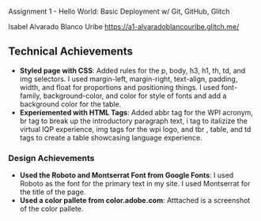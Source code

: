 Assignment 1 - Hello World: Basic Deployment w/ Git, GitHub, Glitch

Isabel Alvarado Blanco Uribe
https://a1-alvaradoblancouribe.glitch.me/

## Technical Achievements
- **Styled page with CSS**: Added rules for the p, body, h3, h1, th, td, and img selectors. I used margin-left, margin-right, text-align, padding, width, and float for proportions and positioning things. I used font-family, background-color, and color for style of fonts and add a background color for the table.
- **Experiemented with HTML Tags**: Added abbr tag for the WPI acronym, br tag to break up the introductory paragraph text, i tag to italizize the virtual IQP experience, img tags for the wpi logo, and tbr , table, and td tags to create a table showcasing language experience.

### Design Achievements
- **Used the Roboto and Montserrat Font from Google Fonts**: I used Roboto as the font for the primary text in my site. I used Montserrat for the title of the page. 
- **Used a color pallete from color.adobe.com**: Atttached is a screenshot of the color pallete. 


